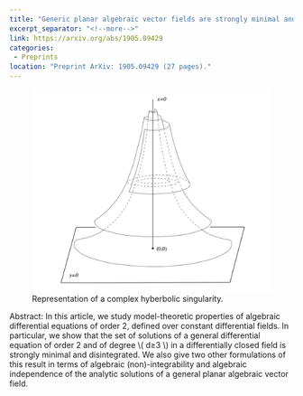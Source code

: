 ```yaml
---
title: "Generic planar algebraic vector fields are strongly minimal and disintegrated"
excerpt_separator: "<!--more-->"
link: https://arxiv.org/abs/1905.09429
categories:
 - Preprints
location: "Preprint ArXiv: 1905.09429 (27 pages)."
---
```



<figure>
    <a href="/assets/images/Anosov.png"><img src="/assets/images/complex.png"></a>
    <figcaption>Representation of a complex hyberbolic singularity.</figcaption>
</figure>



Abstract: In this article, we study model-theoretic properties of algebraic differential equations of order 2, defined over constant differential fields. In particular, we show that the set of solutions of a general differential equation of order 2 and of degree \\( d≥3 \\) in a differentially closed field is strongly minimal and disintegrated. 
We also give two other formulations of this result in terms of algebraic (non)-integrability and algebraic independence of the analytic solutions of a general planar algebraic vector field.